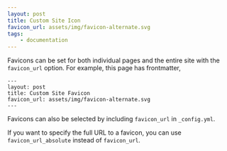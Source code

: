 ```yaml
---
layout: post
title: Custom Site Icon
favicon_url: assets/img/favicon-alternate.svg
tags:
    - documentation
---
```


Favicons can be set for both individual pages and the entire site with the `favicon_url` option. For example, this page has frontmatter,
```
---
layout: post
title: Custom Site Favicon
favicon_url: assets/img/favicon-alternate.svg
---
```

Favicons can also be selected by including `favicon_url` in `_config.yml`.

If you want to specify the full URL to a favicon, you can use `favicon_url_absolute` instead of `favicon_url`.
